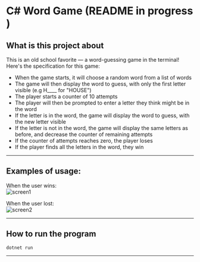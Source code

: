 C# Word Game (README in progress )
===

## What is this project about
This is an old school favorite — a word-guessing game in the terminal!   
Here's the specification for this game:
- When the game starts, it will choose a random word from a list of words
- The game will then display the word to guess, with only the first letter visible (e.g H____ for "HOUSE")
- The player starts a counter of 10 attempts
- The player will then be prompted to enter a letter they think might be in the word
- If the letter is in the word, the game will display the word to guess, with the new letter visible
- If the letter is not in the word, the game will display the same letters as before, and decrease the counter of remaining attempts
- If the counter of attempts reaches zero, the player loses
- If the player finds all the letters in the word, they win

---


## Examples of usage:  

When the user wins:  
![screen1](https://i.postimg.cc/L84yG33x/Screenshot-2022-08-20-at-13-05-54.png)    

When the user lost:  
![screen2](https://i.postimg.cc/8sQ2hJ2q/Screenshot-2022-08-20-at-13-06-39.png)  


---


## How to run the program    

```
dotnet run
```
---